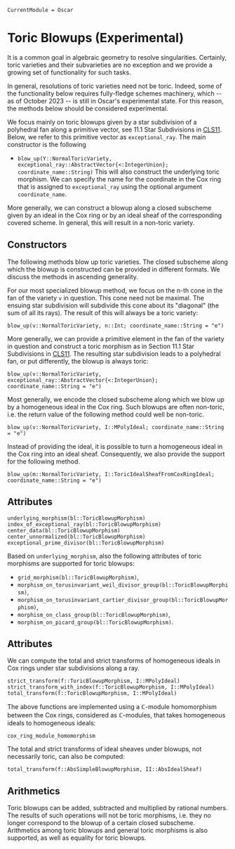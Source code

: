 ```@meta
CurrentModule = Oscar
```

# Toric Blowups (Experimental)

It is a common goal in algebraic geometry to resolve singularities.
Certainly, toric varieties and their subvarieties are no exception and
we provide a growing set of functionality for such tasks.

In general, resolutions of toric varieties need not be toric. Indeed,
some of the functionality below requires fully-fledge schemes machinery,
which -- as of October 2023 -- is still in Oscar's experimental state.
For this reason, the methods below should be considered experimental.

We focus mainly on toric blowups given by a star subdivision of a
polyhedral fan along a primitive vector, see 11.1 Star Subdivisions in
[CLS11](@cite). Below, we refer to this primitive vector as
`exceptional_ray`. The main constructor is the following
- `blow_up(Y::NormalToricVariety, exceptional_ray::AbstractVector{<:IntegerUnion}; coordinate_name::String)`
This will also construct the underlying toric morphism. We can specify
the name for the coordinate in the Cox ring that is assigned to
`exceptional_ray` using the optional argument `coordinate_name`.

More generally, we can construct a blowup along a closed subscheme given
by an ideal in the Cox ring or by an ideal sheaf of the corresponding
covered scheme. In general, this will result in a non-toric variety.


## Constructors

The following methods blow up toric varieties. The closed subscheme
along which the blowup is constructed can be provided in different
formats. We discuss the methods in ascending generality.

For our most specialized blowup method, we focus on the n-th cone in the
fan of the variety `v` in question. This cone need not be maximal. The
ensuing star subdivision will subdivide this cone about its "diagonal"
(the sum of all its rays). The result of this will always be a toric
variety:
```@docs
blow_up(v::NormalToricVariety, n::Int; coordinate_name::String = "e")
```
More generally, we can provide a primitive element in the fan of the
variety in question and construct a toric morphism as in Section 11.1
Star Subdivisions in [CLS11](@cite). The resulting star subdivision
leads to a polyhedral fan, or put differently, the blowup is always
toric:
```@docs
blow_up(v::NormalToricVariety, exceptional_ray::AbstractVector{<:IntegerUnion}; coordinate_name::String = "e")
```
Most generally, we encode the closed subscheme along which we blow up by
a homogeneous ideal in the Cox ring. Such blowups are often non-toric,
i.e. the return value of the following method could well be non-toric.
```@docs
blow_up(v::NormalToricVariety, I::MPolyIdeal; coordinate_name::String = "e")
```
Instead of providing the ideal, it is possible to turn a homogeneous
ideal in the Cox ring into an ideal sheaf. Consequently, we also provide
the support for the following method.
```@docs
blow_up(m::NormalToricVariety, I::ToricIdealSheafFromCoxRingIdeal; coordinate_name::String = "e")
```


## Attributes

```@docs
underlying_morphism(bl::ToricBlowupMorphism)
index_of_exceptional_ray(bl::ToricBlowupMorphism)
center_data(bl::ToricBlowupMorphism)
center_unnormalized(bl::ToricBlowupMorphism)
exceptional_prime_divisor(bl::ToricBlowupMorphism)
```
Based on `underlying_morphism`, also the following attributes of toric
morphisms are supported for toric blowups:
- `grid_morphism(bl::ToricBlowupMorphism)`,
- `morphism_on_torusinvariant_weil_divisor_group(bl::ToricBlowupMorphism)`,
- `morphism_on_torusinvariant_cartier_divisor_group(bl::ToricBlowupMorphism)`,
- `morphism_on_class_group(bl::ToricBlowupMorphism)`,
- `morphism_on_picard_group(bl::ToricBlowupMorphism)`.


## Attributes

We can compute the total and strict transforms of homogeneous ideals in Cox rings under star subdivisions along a ray.
```@docs
strict_transform(f::ToricBlowupMorphism, I::MPolyIdeal)
strict_transform_with_index(f::ToricBlowupMorphism, I::MPolyIdeal)
total_transform(f::ToricBlowupMorphism, I::MPolyIdeal)
```
The above functions are implemented using a $\mathbb{C}$-module
homomorphism between the Cox rings, considered as $\mathbb{C}$-modules,
that takes homogeneous ideals to homogeneous ideals:
```@docs
cox_ring_module_homomorphism
```
The total and strict transforms of ideal sheaves under blowups, not
necessarily toric, can also be computed:
```@docs
total_transform(f::AbsSimpleBlowupMorphism, II::AbsIdealSheaf)
```


## Arithmetics

Toric blowups can be added, subtracted and multiplied by rational
numbers. The results of such operations will not be toric morphisms,
i.e. they no longer correspond to the blowup of a certain closed
subscheme. Arithmetics among toric blowups and general toric morphisms
is also supported, as well as equality for toric blowups.
